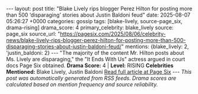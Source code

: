 --- layout: post title: "Blake Lively rips blogger Perez Hilton for posting more than 500 ‘disparaging’ stories about Justin Baldoni feud" date: 2025-08-07 05:26:27 +0000 categories: gossip tags: [blake-lively, source-page_six, drama-rising] drama_score: 4 primary_celebrity: blake_lively source: page_six source_url: "https://pagesix.com/2025/08/06/celebrity-news/blake-lively-rips-blogger-perez-hilton-for-posting-more-than-500-disparaging-stories-about-justin-baldoni-feud/" mentions: {blake_lively: 2, 'justin_baldoni: 2} --- "The majority of the content Mr. Hilton posts about Ms. Lively are disparaging," the "It Ends With Us" actress argued in court docs Page Six obtained. **Drama Score:** 4 | **Level:** RISING **Celebrities Mentioned:** Blake Lively, Justin Baldoni [Read full article at Page Six](https://pagesix.com/2025/08/06/celebrity-news/blake-lively-rips-blogger-perez-hilton-for-posting-more-than-500-disparaging-stories-about-justin-baldoni-feud/) --- *This post was automatically generated from RSS feeds. Drama scores are calculated based on mention frequency and source reliability.*